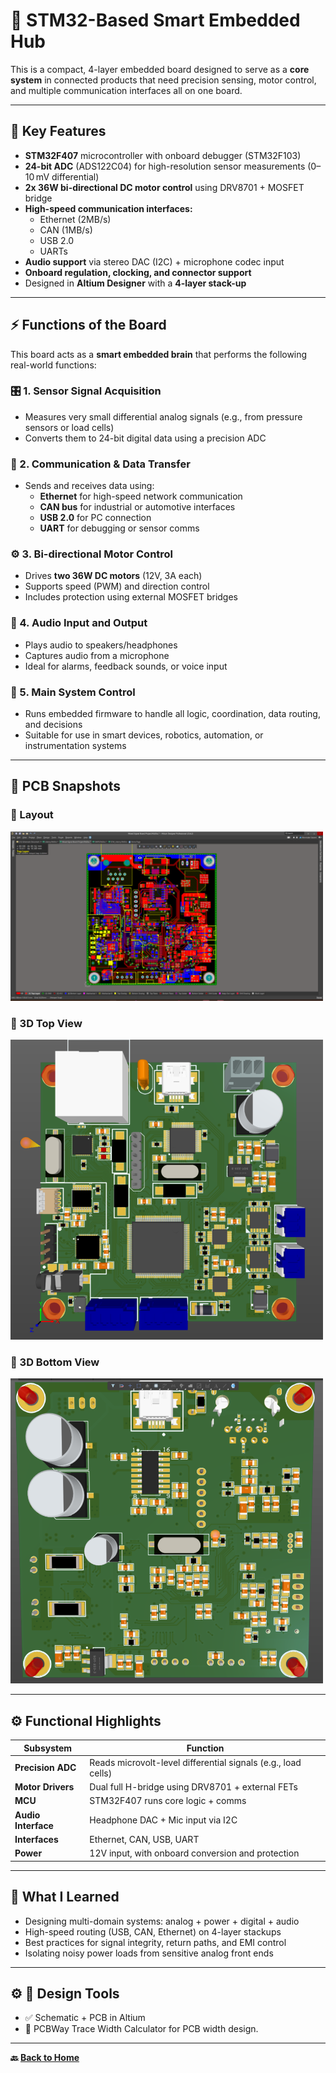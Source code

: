 # 🧠 STM32-Based Smart Embedded Hub

This is a compact, 4-layer embedded board designed to serve as a **core system** in connected products that need precision sensing, motor control, and multiple communication interfaces  all on one board.

---

## 🔧 Key Features

- **STM32F407** microcontroller with onboard debugger (STM32F103)
- **24-bit ADC** (ADS122C04) for high-resolution sensor measurements (0–10 mV differential)
- **2x 36W bi-directional DC motor control** using DRV8701 + MOSFET bridge
- **High-speed communication interfaces:**  
  - Ethernet (2MB/s)  
  - CAN (1MB/s)  
  - USB 2.0  
  - UARTs  
- **Audio support** via stereo DAC (I2C) + microphone codec input
- **Onboard regulation, clocking, and connector support**
- Designed in **Altium Designer** with a **4-layer stack-up**

---

## ⚡ Functions of the Board

This board acts as a **smart embedded brain** that performs the following real-world functions:

### 🎛️ 1. **Sensor Signal Acquisition**
- Measures very small differential analog signals (e.g., from pressure sensors or load cells)
- Converts them to 24-bit digital data using a precision ADC

### 🔌 2. **Communication & Data Transfer**
- Sends and receives data using:
  - **Ethernet** for high-speed network communication
  - **CAN bus** for industrial or automotive interfaces
  - **USB 2.0** for PC connection
  - **UART** for debugging or sensor comms

### ⚙️ 3. **Bi-directional Motor Control**
- Drives **two 36W DC motors** (12V, 3A each)
- Supports speed (PWM) and direction control
- Includes protection using external MOSFET bridges

### 🎤 4. **Audio Input and Output**
- Plays audio to speakers/headphones
- Captures audio from a microphone
- Ideal for alarms, feedback sounds, or voice input

### 🧠 5. **Main System Control**
- Runs embedded firmware to handle all logic, coordination, data routing, and decisions
- Suitable for use in smart devices, robotics, automation, or instrumentation systems

---

## 📐 PCB Snapshots

### 📘 Layout  
<img src="PCB_Layout.png" width="500" alt="Layout">

### 🧊 3D Top View  
<img src="3D-Top-View.png" width="500" alt="3D Top">

### 🔄 3D Bottom View  
<img src="3D-Bottom-View.png" width="500" alt="3D Bottom">

---

## ⚙️ Functional Highlights

| Subsystem | Function |
|-----------|----------|
| **Precision ADC** | Reads microvolt-level differential signals (e.g., load cells) |
| **Motor Drivers** | Dual full H-bridge using DRV8701 + external FETs |
| **MCU** | STM32F407 runs core logic + comms |
| **Audio Interface** | Headphone DAC + Mic input via I2C |
| **Interfaces** | Ethernet, CAN, USB, UART |
| **Power** | 12V input, with onboard conversion and protection |

---

## 🧠 What I Learned

- Designing multi-domain systems: analog + power + digital + audio  
- High-speed routing (USB, CAN, Ethernet) on 4-layer stackups  
- Best practices for signal integrity, return paths, and EMI control  
- Isolating noisy power loads from sensitive analog front ends

---

## ⚙️ 📁 Design Tools

- ✅ Schematic + PCB in Altium  
- 📸 PCBWay Trace Width Calculator for PCB width design. 

---


**🔙 [Back to Home](../../README.md)**

